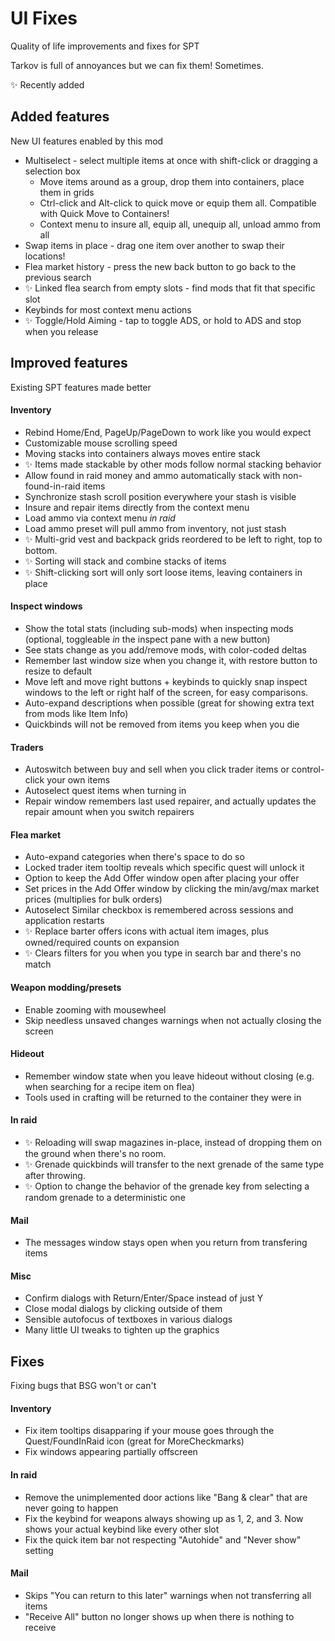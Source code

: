 # UI Fixes

Quality of life improvements and fixes for SPT

Tarkov is full of annoyances but we can fix them! Sometimes.

✨ Recently added

## Added features

New UI features enabled by this mod

-   Multiselect - select multiple items at once with shift-click or dragging a selection box
    -   Move items around as a group, drop them into containers, place them in grids
    -   Ctrl-click and Alt-click to quick move or equip them all. Compatible with Quick Move to Containers!
    -   Context menu to insure all, equip all, unequip all, unload ammo from all
-   Swap items in place - drag one item over another to swap their locations!
-   Flea market history - press the new back button to go back to the previous search
-   ✨ Linked flea search from empty slots - find mods that fit that specific slot
-   Keybinds for most context menu actions
-   ✨ Toggle/Hold Aiming - tap to toggle ADS, or hold to ADS and stop when you release

## Improved features

Existing SPT features made better

#### Inventory

-   Rebind Home/End, PageUp/PageDown to work like you would expect
-   Customizable mouse scrolling speed
-   Moving stacks into containers always moves entire stack
-   ✨ Items made stackable by other mods follow normal stacking behavior
-   Allow found in raid money and ammo automatically stack with non-found-in-raid items
-   Synchronize stash scroll position everywhere your stash is visible
-   Insure and repair items directly from the context menu
-   Load ammo via context menu _in raid_
-   Load ammo preset will pull ammo from inventory, not just stash
-   ✨ Multi-grid vest and backpack grids reordered to be left to right, top to bottom.
-   ✨ Sorting will stack and combine stacks of items
-   ✨ Shift-clicking sort will only sort loose items, leaving containers in place

#### Inspect windows

-   Show the total stats (including sub-mods) when inspecting mods (optional, toggleable _in_ the inspect pane with a new button)
-   See stats change as you add/remove mods, with color-coded deltas
-   Remember last window size when you change it, with restore button to resize to default
-   Move left and move right buttons + keybinds to quickly snap inspect windows to the left or right half of the screen, for easy comparisons.
-   Auto-expand descriptions when possible (great for showing extra text from mods like Item Info)
-   Quickbinds will not be removed from items you keep when you die

#### Traders

-   Autoswitch between buy and sell when you click trader items or control-click your own items
-   Autoselect quest items when turning in
-   Repair window remembers last used repairer, and actually updates the repair amount when you switch repairers

#### Flea market

-   Auto-expand categories when there's space to do so
-   Locked trader item tooltip reveals which specific quest will unlock it
-   Option to keep the Add Offer window open after placing your offer
-   Set prices in the Add Offer window by clicking the min/avg/max market prices (multiplies for bulk orders)
-   Autoselect Similar checkbox is remembered across sessions and application restarts
-   ✨ Replace barter offers icons with actual item images, plus owned/required counts on expansion
-   ✨ Clears filters for you when you type in search bar and there's no match

#### Weapon modding/presets

-   Enable zooming with mousewheel
-   Skip needless unsaved changes warnings when not actually closing the screen

#### Hideout

-   Remember window state when you leave hideout without closing (e.g. when searching for a recipe item on flea)
-   Tools used in crafting will be returned to the container they were in

#### In raid

-   ✨ Reloading will swap magazines in-place, instead of dropping them on the ground when there's no room.
-   ✨ Grenade quickbinds will transfer to the next grenade of the same type after throwing.
-   ✨ Option to change the behavior of the grenade key from selecting a random grenade to a deterministic one

#### Mail

-   The messages window stays open when you return from transfering items

#### Misc

-   Confirm dialogs with Return/Enter/Space instead of just Y
-   Close modal dialogs by clicking outside of them
-   Sensible autofocus of textboxes in various dialogs
-   Many little UI tweaks to tighten up the graphics

## Fixes

Fixing bugs that BSG won't or can't

#### Inventory

-   Fix item tooltips disapparing if your mouse goes through the Quest/FoundInRaid icon (great for MoreCheckmarks)
-   Fix windows appearing partially offscreen

#### In raid

-   Remove the unimplemented door actions like "Bang & clear" that are never going to happen
-   Fix the keybind for weapons always showing up as 1, 2, and 3. Now shows your actual keybind like every other slot
-   Fix the quick item bar not respecting "Autohide" and "Never show" setting

#### Mail

-   Skips "You can return to this later" warnings when not transferring all items
-   "Receive All" button no longer shows up when there is nothing to receive
